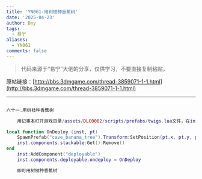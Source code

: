 ```yaml
---
title: 'YN061-用树枝种香蕉树'
date: '2025-04-23'
author: Bny
tags:
  - 易宁
aliases:
  - YN061
comments: false
---
```


> 代码来源于“易宁”大佬的分享，仅供学习，不要直接复制粘贴。

原帖链接：[http://bbs.3dmgame.com/thread-3859071-1-1.html](http://bbs.3dmgame.com/thread-3859071-1-1.html)

---

```lua  

六十一.用树枝种香蕉树	用记事本打开游戏目录/assets/DLC0002/scripts/prefabs/twigs.lua文件，在inst:AddComponent("inspectable")的下一行插入以下内容：local function OnDeploy (inst, pt)	SpawnPrefab("cave_banana_tree").Transform:SetPosition(pt.x, pt.y, pt.z)	inst.components.stackable:Get():Remove()end	inst:AddComponent("deployable")	inst.components.deployable.ondeploy = OnDeploy	即可用树枝种香蕉树

```  

